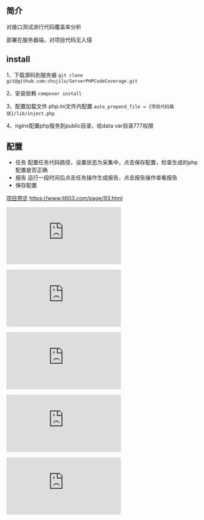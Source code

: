 
## 简介

对接口测试进行代码覆盖率分析

部署在服务器端，对项目代码无入侵

## install

1、下载源码到服务器
`git clone git@github.com:chujilu/ServerPHPCodeCoverage.git`

2、安装依赖 `composer install`

3、配置加载文件 php.ini文件内配置
`auto_prepend_file = {项目代码路径}/lib/inject.php`

4、nginx配置php服务到public目录，给data var目录777权限

## 配置

* 任务 配置任务代码路径，设置状态为采集中，点击保存配置，检查生成的php配置是否正确
* 报告 运行一段时间后点击任务操作生成报告，点击报告操作查看报告
* 保存配置

[项目预览](https://www.it603.com/page/93.html) https://www.it603.com/page/93.html

![任务](https://www.it603.com/file.php?f=201907/f_72e76e246945e6792b0ee759cfff69ca.png&t=png&o=&s=full&v=1426664829)

![任务列表](https://www.it603.com/file.php?f=201907/f_4f0a118dd37c360c3e5dd322535f0640.png&t=png&o=&s=full&v=1426664829)

![报告](https://www.it603.com/file.php?f=201907/f_c13fa336bd3f0b248ce69c809ecc2912.png&t=png&o=&s=full&v=1426664829)

![报告详情](https://www.it603.com/file.php?f=201907/f_6697a713838a188b8eef89cf968b87fa.png&t=png&o=&s=full&v=1426664829)

![报告报表](https://www.it603.com/file.php?f=201907/f_a08a1c854aaf0f3ef72309ea0cade5c9.png&t=png&o=&s=full&v=1426664829)

